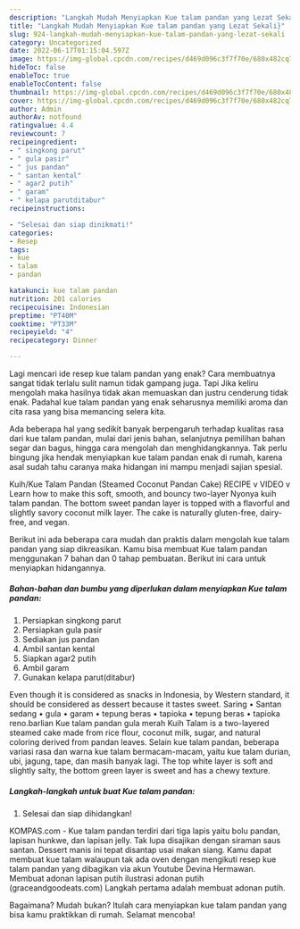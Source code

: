 ```yaml
---
description: "Langkah Mudah Menyiapkan Kue talam pandan yang Lezat Sekali}"
title: "Langkah Mudah Menyiapkan Kue talam pandan yang Lezat Sekali}"
slug: 924-langkah-mudah-menyiapkan-kue-talam-pandan-yang-lezat-sekali
category: Uncategorized
date: 2022-06-17T01:15:04.597Z
image: https://img-global.cpcdn.com/recipes/d469d096c3f7f70e/680x482cq70/kue-talam-pandan-foto-resep-utama.jpg
hideToc: false
enableToc: true
enableTocContent: false
thumbnail: https://img-global.cpcdn.com/recipes/d469d096c3f7f70e/680x482cq70/kue-talam-pandan-foto-resep-utama.jpg
cover: https://img-global.cpcdn.com/recipes/d469d096c3f7f70e/680x482cq70/kue-talam-pandan-foto-resep-utama.jpg
author: Admin
authorAv: notfound
ratingvalue: 4.4
reviewcount: 7
recipeingredient:
- " singkong parut"
- " gula pasir"
- " jus pandan"
- " santan kental"
- " agar2 putih"
- " garam"
- " kelapa parutditabur"
recipeinstructions:

- "Selesai dan siap dinikmati!"
categories:
- Resep
tags:
- kue
- talam
- pandan

katakunci: kue talam pandan 
nutrition: 201 calories
recipecuisine: Indonesian
preptime: "PT40M"
cooktime: "PT33M"
recipeyield: "4"
recipecategory: Dinner

---
```



Lagi mencari ide resep kue talam pandan yang enak? Cara membuatnya sangat tidak terlalu sulit namun tidak gampang juga. Tapi Jika keliru mengolah maka hasilnya tidak akan memuaskan dan justru cenderung tidak enak. Padahal kue talam pandan yang enak seharusnya memiliki aroma dan cita rasa yang bisa memancing selera kita.


Ada beberapa hal yang sedikit banyak berpengaruh terhadap kualitas rasa dari kue talam pandan, mulai dari jenis bahan, selanjutnya pemilihan bahan segar dan bagus, hingga cara mengolah dan menghidangkannya. Tak perlu bingung jika hendak menyiapkan kue talam pandan enak di rumah, karena asal sudah tahu caranya maka hidangan ini mampu menjadi sajian spesial.

Kuih/Kue Talam Pandan (Steamed Coconut Pandan Cake) RECIPE v VIDEO v Learn how to make this soft, smooth, and bouncy two-layer Nyonya kuih talam pandan. The bottom sweet pandan layer is topped with a flavorful and slightly savory coconut milk layer. The cake is naturally gluten-free, dairy-free, and vegan.


Berikut ini ada beberapa cara mudah dan praktis dalam mengolah kue talam pandan yang siap dikreasikan. Kamu bisa membuat Kue talam pandan menggunakan 7 bahan dan 0 tahap pembuatan. Berikut ini cara untuk menyiapkan hidangannya.

<!--inarticleads1-->

##### Bahan-bahan dan bumbu yang diperlukan dalam menyiapkan Kue talam pandan:

1. Persiapkan  singkong parut
1. Persiapkan  gula pasir
1. Sediakan  jus pandan
1. Ambil  santan kental
1. Siapkan  agar2 putih
1. Ambil  garam
1. Gunakan  kelapa parut(ditabur)


Even though it is considered as snacks in Indonesia, by Western standard, it should be considered as dessert because it tastes sweet. Saring • Santan sedang • gula • garam • tepung beras • tapioka • tepung beras • tapioka reno.barlian Kue talam pandan gula merah Kuih Talam is a two-layered steamed cake made from rice flour, coconut milk, sugar, and natural coloring derived from pandan leaves. Selain kue talam pandan, beberapa variasi rasa dan warna kue talam bermacam-macam, yaitu kue talam durian, ubi, jagung, tape, dan masih banyak lagi. The top white layer is soft and slightly salty, the bottom green layer is sweet and has a chewy texture. 

<!--inarticleads2-->

##### Langkah-langkah untuk buat Kue talam pandan:


1. Selesai dan siap dihidangkan!

KOMPAS.com - Kue talam pandan terdiri dari tiga lapis yaitu bolu pandan, lapisan hunkwe, dan lapisan jelly. Tak lupa disajikan dengan siraman saus santan. Dessert manis ini tepat disantap usai makan siang. Kamu dapat membuat kue talam walaupun tak ada oven dengan mengikuti resep kue talam pandan yang dibagikan via akun Youtube Devina Hermawan. Membuat adonan lapisan putih ilustrasi adonan putih (graceandgoodeats.com) Langkah pertama adalah membuat adonan putih. 

Bagaimana? Mudah bukan? Itulah cara menyiapkan kue talam pandan yang bisa kamu praktikkan di rumah. Selamat mencoba!
